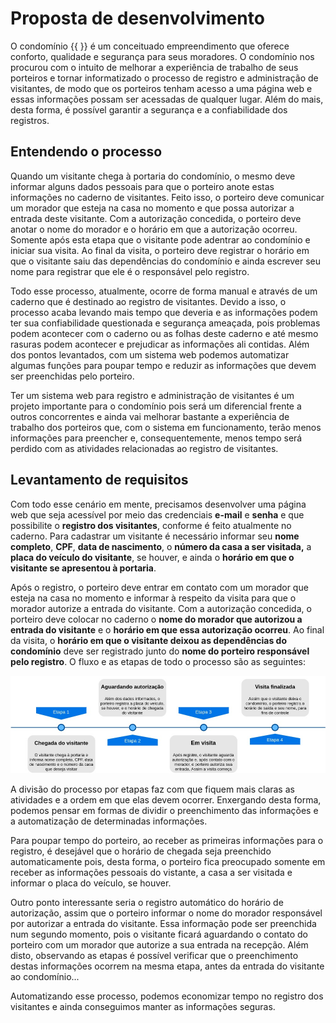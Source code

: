 # Proposta de desenvolvimento

O condomínio {{ }} é um conceituado empreendimento que oferece conforto, qualidade e segurança para seus moradores. O condomínio nos procurou com o intuito de melhorar a experiência de trabalho de seus porteiros e tornar informatizado o processo de registro e administração de visitantes, de modo que os porteiros tenham acesso a uma página web e essas informações possam ser acessadas de qualquer lugar. Além do mais, desta forma, é possível garantir a segurança e a confiabilidade dos registros.

## Entendendo o processo

Quando um visitante chega à portaria do condomínio, o mesmo deve informar alguns dados pessoais para que o porteiro anote estas informações no caderno de visitantes. Feito isso, o porteiro deve comunicar um morador que esteja na casa no momento e que possa autorizar a entrada deste visitante. Com a autorização concedida, o porteiro deve anotar o nome do morador e o horário em que a autorização ocorreu. Somente após esta etapa que o visitante pode adentrar ao condomínio e iniciar sua visita. Ao final da visita, o porteiro deve registrar o horário em que o visitante saiu das dependências do condomínio e ainda escrever seu nome para registrar que ele é o responsável pelo registro.

Todo esse processo, atualmente, ocorre de forma manual e através de um caderno que é destinado ao registro de visitantes. Devido a isso, o processo acaba levando mais tempo que deveria e as informações podem ter sua confiabilidade questionada e segurança ameaçada, pois problemas podem acontecer com o caderno ou as folhas deste caderno e até mesmo rasuras podem acontecer e prejudicar as informações ali contidas. Além dos pontos levantados, com um sistema web podemos automatizar algumas funções para poupar tempo e reduzir as informações que devem ser preenchidas pelo porteiro.

Ter um sistema web para registro e administração de visitantes é um projeto importante para o condomínio pois será um diferencial frente a outros concorrentes e ainda vai melhorar bastante a experiência de trabalho dos porteiros que, com o sistema em funcionamento, terão menos informações para preencher e, consequentemente, menos tempo será perdido com as atividades relacionadas ao registro de visitantes.

## Levantamento de requisitos

Com todo esse cenário em mente, precisamos desenvolver uma página web que seja acessível por meio das credenciais **e-mail** e **senha** e que possibilite o **registro dos visitantes**, conforme é feito atualmente no caderno. Para cadastrar um visitante é necessário informar seu **nome completo**, **CPF**, **data de nascimento**, o **número da casa a ser visitada,** a **placa do veículo do visitante**, se houver, e ainda o **horário em que o visitante se apresentou à portaria**.

Após o registro, o porteiro deve entrar em contato com um morador que esteja na casa no momento e informar à respeito da visita para que o morador autorize a entrada do visitante. Com a autorização concedida, o porteiro deve colocar no caderno o **nome do morador que autorizou a entrada do visitante** e o **horário em que essa autorização ocorreu**. Ao final da visita, o **horário em que o visitante deixou as dependências do condomínio** deve ser registrado junto do **nome do porteiro responsável pelo registro**. O fluxo e as etapas de todo o processo são as seguintes:

![Imagem contendo fluxograma de etapas do processo de visita ao condom&#xED;nio](.gitbook/assets/diagrama.jpeg)

A divisão do processo por etapas faz com que fiquem mais claras as atividades e a ordem em que elas devem ocorrer. Enxergando desta forma, podemos pensar em formas de dividir o preenchimento das informações e a automatização de determinadas informações.

Para poupar tempo do porteiro, ao receber as primeiras informações para o registro, é desejável que o horário de chegada seja preenchido automaticamente pois, desta forma, o porteiro fica preocupado somente em receber as informações pessoais do vistante, a casa a ser visitada e informar o placa do veículo, se houver.

Outro ponto interessante seria o registro automático do horário de autorização, assim que o porteiro informar o nome do morador responsável por autorizar a entrada do visitante. Essa informação pode ser preenchida num segundo momento, pois o visitante ficará aguardando o contato do porteiro com um morador que autorize a sua entrada na recepção. Além disto, observando as etapas é possível verificar que o preenchimento destas informações ocorrem na mesma etapa, antes da entrada do visitante ao condomínio...

Automatizando esse processo, podemos economizar tempo no registro dos visitantes e ainda conseguimos manter as informações seguras.



